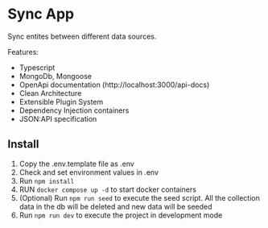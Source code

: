 # Sync App 

Sync entites between different data sources. 

Features:
- Typescript
- MongoDb, Mongoose
- OpenApi documentation (http://localhost:3000/api-docs)
- Clean Architecture
- Extensible Plugin System
- Dependency Injection containers
- JSON:API specification


## Install

1. Copy the .env.template file as .env 
2. Check and set environment values in .env
3. Run `npm install` 
4. RUN `docker compose up -d` to start docker containers
5. (Optional) Run `npm run seed` to execute the seed script. All the collection data in the db will be deleted and new data will be seeded
6. Run `npm run dev` to execute the project in development mode


